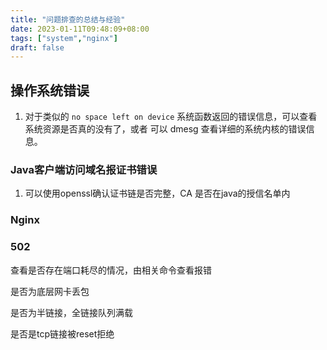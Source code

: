 ```yaml
---
title: "问题排查的总结与经验"
date: 2023-01-11T09:48:09+08:00
tags: ["system","nginx"]
draft: false
---
```


## 操作系统错误

1. 对于类似的 `no space left on device` 系统函数返回的错误信息，可以查看系统资源是否真的没有了，或者 可以 dmesg 查看详细的系统内核的错误信息。

### Java客户端访问域名报证书错误

1. 可以使用openssl确认证书链是否完整，CA 是否在java的授信名单内

### Nginx

### 502

查看是否存在端口耗尽的情况，由相关命令查看报错

是否为底层网卡丢包

是否为半链接，全链接队列满载

是否是tcp链接被reset拒绝

